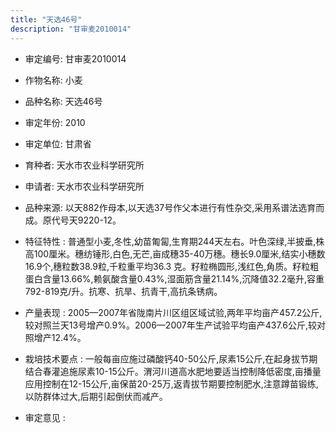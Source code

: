 ```yaml
---
title: "天选46号"
description: "甘审麦2010014"
---
```

* 审定编号:  甘审麦2010014

*  作物名称:  小麦

*  品种名称:  天选46号

*  审定年份:  2010

*  审定单位:  甘肃省

* 育种者:  天水市农业科学研究所

*  申请者:  天水市农业科学研究所

*  品种来源:  以天882作母本,以天选37号作父本进行有性杂交,采用系谱法选育而成。原代号天9220-12。 

*  特征特性 : 
普通型小麦,冬性,幼苗匍匐,生育期244天左右。叶色深绿,半披垂,株高100厘米。穗纺锤形,白色,无芒,亩成穗35-40万穗。穗长9.0厘米,结实小穗数16.9个,穗粒数38.9粒,千粒重平均36.3 克。籽粒椭圆形,浅红色,角质。籽粒粗蛋白含量13.66%,赖氨酸含量0.43%,湿面筋含量21.14%,沉降值32.2毫升,容重792-819克/升。抗寒、抗旱、抗青干,高抗条锈病。
 
*  产量表现 : 
2005—2007年省陇南片川区组区域试验,两年平均亩产457.2公斤,较对照兰天13号增产0.9%。2006—2007年生产试验平均亩产437.6公斤,较对照增产12.4%。

*  栽培技术要点 : 
一般每亩应施过磷酸钙40-50公斤,尿素15公斤,在起身拔节期结合春灌追施尿素10-15公斤。渭河川道高水肥地要适当控制降低密度,亩播量应用控制在12-15公斤,亩保苗20-25万,返青拔节期要控制肥水,注意蹲苗锻练,以防群体过大,后期引起倒伏而减产。

*  审定意见 : 

